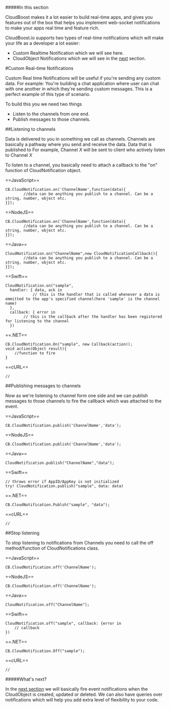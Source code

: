 #####In this section

CloudBoost makes it a lot easier to build real-time apps, and gives you features out of the box that helps you implement web-socket notifications to make your apps real time and feature rich.

CloudBoost.io supports two types of real-time notifications which will make your life as a developer a lot easier:

* Custom Realtime Notification which we will see here.
* CloudObject Notifications which we will see in the [next](?lang=en&category=realtime&subcategory=cloudobjectnotifications) section.

#Custom Real-time Notifications

Custom Real time Notifications will be useful if you're sending any custom data. For example: You're building a chat application where user can chat with one another in which they're sending custom messages. This is a perfect example of this type of scenario.  

To build this you we need two things

* Listen to the channels from one end.
* Publish messages to those channels.

##Listening to channels

Data is delivered to you in something we call as channels. Channels are basically a pathway where you send and receive the data. Data that is published to For example, Channel *X* will be sent to client who actively listen to Channel *X*

To listen to a channel, you basically need to attach a callback to the "on" function of CloudNotification object.

==JavaScript==
<span class="js-lines" data-query="on">
```
CB.CloudNotification.on('ChannelName',function(data){
		//data can be anything you publish to a channel. Can be a string, number, object etc.
}});
```
</span>

==NodeJS==
<span class="nodejs-lines" data-query="on">
```
CB.CloudNotification.on('ChannelName',function(data){
		//data can be anything you publish to a channel. Can be a string, number, object etc.
}});
```
</span>

==Java==
<span class="java-lines" data-query="on">
```
CloudNotification.on("ChannelName",new CloudNotificationCallback(){
		//data can be anything you publish to a channel. Can be a string, number, object etc.
}});
```
</span>

==Swift==
<span class="ios-lines" data-query="on">
```
CloudNotification.on("sample",  
  handler: { data, ack in
			// this is the handler that is called whenever a data is emmitted to the app's specified channel(here 'sample' is the channel name)
  },
  callback: { error in
		// this is the callback after the handler has been registered for listening to the channel			
  })
```
</span>

==.NET==
<span class="dotnet-lines" data-query="on">
```
CB.CloudNotification.On("sample", new Callback(action));
void action(Object result){
    //function to fire
}
```
</span>

==cURL==
<span class="curl-lines" data-query="on">
```
//
```
</span>

##Publishing messages to channels

Now as we're listening to channel form one side and we can publish messages to those channels to fire the callback which was attached to the event.

==JavaScript==
<span class="js-lines" data-query="publish">
```
CB.CloudNotification.publish('ChannelName','data');
```
</span>

==NodeJS==
<span class="nodejs-lines" data-query="publish">
```
CB.CloudNotification.publish('ChannelName','data');
```
</span>

==Java==
<span class="java-lines" data-query="publish">
```
CloudNotification.publish("ChannelName","data");
```
</span>

==Swift==
<span class="ios-lines" data-query="publish">
```
// throws error if AppID/AppKey is not initialized
try! CloudNotification.publish("sample", data: data)
```
</span>

==.NET==
<span class="dotnet-lines" data-query="publish">
```
CB.CloudNotification.Publsh("sample", "data");
```
</span>

==cURL==
<span class="curl-lines" data-query="publish">
```
//
```
</span>

##Stop listening

To stop listening to notifications from Channels you need to call the <span class="tut-snippet"> off</span> method/function of CloudNotifications class.

==JavaScript==
<span class="js-lines" data-query="off">
```
CB.CloudNotification.off('ChannelName');
```
</span>

==NodeJS==
<span class="nodejs-lines" data-query="off">
```
CB.CloudNotification.off('ChannelName');
```
</span>

==Java==
<span class="java-lines" data-query="off">
```
CloudNotification.off("ChannelName");
```
</span>

==Swift==
<span class="ios-lines" data-query="off">
```
CloudNotification.off("sample", callback: {error in
	// callback
})
```
</span>

==.NET==
<span class="dotnet-lines" data-query="off">
```
CB.CloudNotification.Off("sample");
```
</span>

==cURL==
<span class="curl-lines" data-query="off">
```
//
```
</span>

#####What's next?

In the [next section](?lang=en&category=realtime&subcategory=cloudobjectnotifications) we will basically fire event notifications when the CloudObject is created, updated or deleted. We can also have queries over notifications which will help you add extra level of flexibility to your code.
